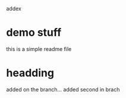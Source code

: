 addex

# demo stuff
this is a simple readme file

# headding
added on the branch...
added second in brach
